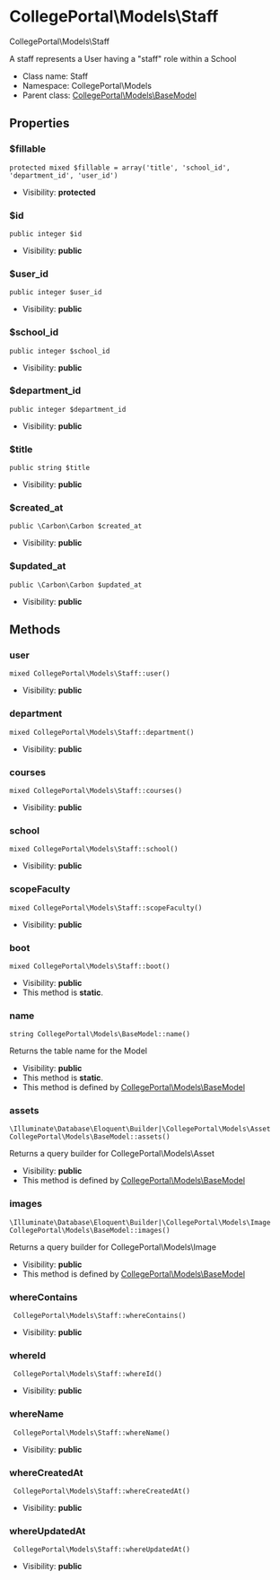 CollegePortal\Models\Staff
===============

CollegePortal\Models\Staff

A staff represents a User having a "staff" role within a School


* Class name: Staff
* Namespace: CollegePortal\Models
* Parent class: [CollegePortal\Models\BaseModel](CollegePortal-Models-BaseModel.md)





Properties
----------


### $fillable

    protected mixed $fillable = array('title', 'school_id', 'department_id', 'user_id')





* Visibility: **protected**


### $id

    public integer $id





* Visibility: **public**


### $user_id

    public integer $user_id





* Visibility: **public**


### $school_id

    public integer $school_id





* Visibility: **public**


### $department_id

    public integer $department_id





* Visibility: **public**


### $title

    public string $title





* Visibility: **public**


### $created_at

    public \Carbon\Carbon $created_at





* Visibility: **public**


### $updated_at

    public \Carbon\Carbon $updated_at





* Visibility: **public**


Methods
-------


### user

    mixed CollegePortal\Models\Staff::user()





* Visibility: **public**




### department

    mixed CollegePortal\Models\Staff::department()





* Visibility: **public**




### courses

    mixed CollegePortal\Models\Staff::courses()





* Visibility: **public**




### school

    mixed CollegePortal\Models\Staff::school()





* Visibility: **public**




### scopeFaculty

    mixed CollegePortal\Models\Staff::scopeFaculty()





* Visibility: **public**




### boot

    mixed CollegePortal\Models\Staff::boot()





* Visibility: **public**
* This method is **static**.




### name

    string CollegePortal\Models\BaseModel::name()

Returns the table name for the Model



* Visibility: **public**
* This method is **static**.
* This method is defined by [CollegePortal\Models\BaseModel](CollegePortal-Models-BaseModel.md)




### assets

    \Illuminate\Database\Eloquent\Builder|\CollegePortal\Models\Asset CollegePortal\Models\BaseModel::assets()

Returns a query builder for CollegePortal\Models\Asset



* Visibility: **public**
* This method is defined by [CollegePortal\Models\BaseModel](CollegePortal-Models-BaseModel.md)




### images

    \Illuminate\Database\Eloquent\Builder|\CollegePortal\Models\Image CollegePortal\Models\BaseModel::images()

Returns a query builder for CollegePortal\Models\Image



* Visibility: **public**
* This method is defined by [CollegePortal\Models\BaseModel](CollegePortal-Models-BaseModel.md)




### whereContains

     CollegePortal\Models\Staff::whereContains()





* Visibility: **public**




### whereId

     CollegePortal\Models\Staff::whereId()





* Visibility: **public**




### whereName

     CollegePortal\Models\Staff::whereName()





* Visibility: **public**




### whereCreatedAt

     CollegePortal\Models\Staff::whereCreatedAt()





* Visibility: **public**




### whereUpdatedAt

     CollegePortal\Models\Staff::whereUpdatedAt()





* Visibility: **public**



